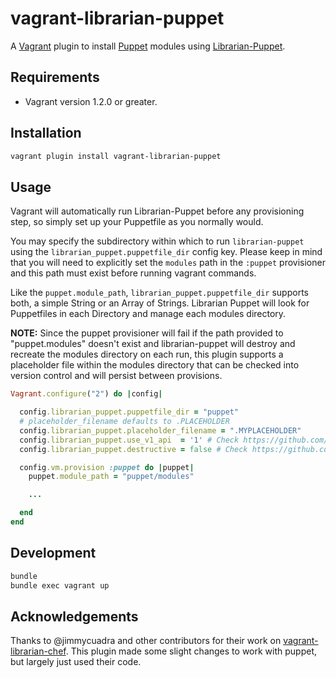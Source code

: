 # vagrant-librarian-puppet

A [Vagrant](http://www.vagrantup.com/) plugin to install
[Puppet](http://docs.puppetlabs.com/#puppetpuppet) modules using
[Librarian-Puppet](https://github.com/rodjek/librarian-puppet).

## Requirements

* Vagrant version 1.2.0 or greater.

## Installation

``` bash
vagrant plugin install vagrant-librarian-puppet
```

## Usage

Vagrant will automatically run Librarian-Puppet before any provisioning step, so
simply set up your Puppetfile as you normally would.

You may specify the subdirectory within which to run `librarian-puppet`
using the `librarian_puppet.puppetfile_dir` config key.  Please keep in mind
that you will need to explicitly set the `modules` path in the
`:puppet` provisioner and this path must exist before running vagrant commands.

Like the `puppet.module_path`, `librarian_puppet.puppetfile_dir` supports both,
a simple String or an Array of Strings. Librarian Puppet will look for Puppetfiles
in each Directory and manage each modules directory.


**NOTE:** Since the puppet provisioner will fail if the path provided to
"puppet.modules" doesn't exist and librarian-puppet will destroy and recreate
the modules directory on each run, this plugin supports a placeholder file
within the modules directory that can be checked into version control and will
persist between provisions.

```ruby
Vagrant.configure("2") do |config|

  config.librarian_puppet.puppetfile_dir = "puppet"
  # placeholder_filename defaults to .PLACEHOLDER
  config.librarian_puppet.placeholder_filename = ".MYPLACEHOLDER"
  config.librarian_puppet.use_v1_api  = '1' # Check https://github.com/rodjek/librarian-puppet#how-to-use
  config.librarian_puppet.destructive = false # Check https://github.com/rodjek/librarian-puppet#how-to-use

  config.vm.provision :puppet do |puppet|
    puppet.module_path = "puppet/modules"

    ...

  end
end
```

## Development

``` bash
bundle
bundle exec vagrant up
```

## Acknowledgements

Thanks to @jimmycuadra and other contributors for their work on
[vagrant-librarian-chef](https://github.com/jimmycuadra/vagrant-librarian-chef).
This plugin made some slight changes to work with puppet, but largely just used
their code.
